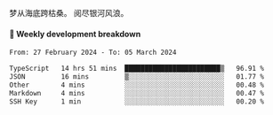 梦从海底跨枯桑。
阅尽银河风浪。


#### 📝 Weekly development breakdown

<!--START_SECTION:waka-->

```txt
From: 27 February 2024 - To: 05 March 2024

TypeScript   14 hrs 51 mins  ████████████████████████▒   96.91 %
JSON         16 mins         ▒░░░░░░░░░░░░░░░░░░░░░░░░   01.77 %
Other        4 mins          ░░░░░░░░░░░░░░░░░░░░░░░░░   00.48 %
Markdown     4 mins          ░░░░░░░░░░░░░░░░░░░░░░░░░   00.47 %
SSH Key      1 min           ░░░░░░░░░░░░░░░░░░░░░░░░░   00.20 %
```

<!--END_SECTION:waka-->



